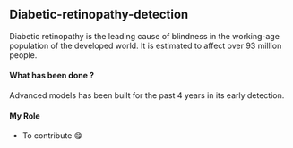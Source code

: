 ## Diabetic-retinopathy-detection

Diabetic retinopathy is the leading cause of blindness in the working-age population of the developed world. It is estimated to affect over 93 million people.

#### What has been done ?
Advanced models has been built for the past 4 years in its early detection.

#### My Role
- To contribute :yum: